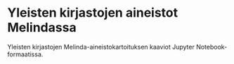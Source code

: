 # Yleisten kirjastojen aineistot Melindassa

Yleisten kirjastojen Melinda-aineistokartoituksen kaaviot Jupyter Notebook-formaatissa.
